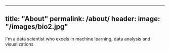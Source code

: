 -----
title: "About"
permalink: /about/
header:
  image: "/images/bio2.jpg"
----
I'm a data scientist who excels in machine learning, data analysis and visualizations
